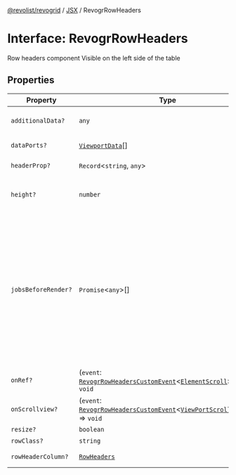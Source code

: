 [@revolist/revogrid](README.md) / [JSX](Namespace.JSX.md) / RevogrRowHeaders

# Interface: RevogrRowHeaders

Row headers component
Visible on the left side of the table

## Properties

| Property | Type | Description | Defined in |
| ------ | ------ | ------ | ------ |
| `additionalData?` | `any` | Additional data to pass to renderer | [src/components.d.ts:2186](https://github.com/revolist/revogrid/blob/13653d8ee505d63a363463d1b61354eec56320a1/src/components.d.ts#L2186) |
| `dataPorts?` | [`ViewportData`](TypeAlias.ViewportData.md)[] | Viewport data | [src/components.d.ts:2190](https://github.com/revolist/revogrid/blob/13653d8ee505d63a363463d1b61354eec56320a1/src/components.d.ts#L2190) |
| `headerProp?` | `Record`\<`string`, `any`\> | Header props | [src/components.d.ts:2194](https://github.com/revolist/revogrid/blob/13653d8ee505d63a363463d1b61354eec56320a1/src/components.d.ts#L2194) |
| `height?` | `number` | Header height to setup row headers | [src/components.d.ts:2198](https://github.com/revolist/revogrid/blob/13653d8ee505d63a363463d1b61354eec56320a1/src/components.d.ts#L2198) |
| `jobsBeforeRender?` | `Promise`\<`any`\>[] | Prevent rendering until job is done. Can be used for initial rendering performance improvement. When several plugins require initial rendering this will prevent double initial rendering. | [src/components.d.ts:2202](https://github.com/revolist/revogrid/blob/13653d8ee505d63a363463d1b61354eec56320a1/src/components.d.ts#L2202) |
| `onRef?` | (`event`: [`RevogrRowHeadersCustomEvent`](Interface.RevogrRowHeadersCustomEvent.md)\<[`ElementScroll`](Interface.ElementScroll.md)\>) => `void` | Register element to scroll | [src/components.d.ts:2206](https://github.com/revolist/revogrid/blob/13653d8ee505d63a363463d1b61354eec56320a1/src/components.d.ts#L2206) |
| `onScrollview?` | (`event`: [`RevogrRowHeadersCustomEvent`](Interface.RevogrRowHeadersCustomEvent.md)\<[`ViewPortScrollEvent`](TypeAlias.ViewPortScrollEvent.md)\>) => `void` | Scroll viewport | [src/components.d.ts:2210](https://github.com/revolist/revogrid/blob/13653d8ee505d63a363463d1b61354eec56320a1/src/components.d.ts#L2210) |
| `resize?` | `boolean` | Enable resize | [src/components.d.ts:2214](https://github.com/revolist/revogrid/blob/13653d8ee505d63a363463d1b61354eec56320a1/src/components.d.ts#L2214) |
| `rowClass?` | `string` | Row class | [src/components.d.ts:2218](https://github.com/revolist/revogrid/blob/13653d8ee505d63a363463d1b61354eec56320a1/src/components.d.ts#L2218) |
| `rowHeaderColumn?` | [`RowHeaders`](Interface.RowHeaders.md) | Row header column | [src/components.d.ts:2222](https://github.com/revolist/revogrid/blob/13653d8ee505d63a363463d1b61354eec56320a1/src/components.d.ts#L2222) |
